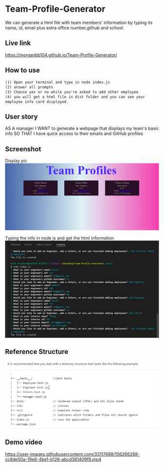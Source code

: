 # Team-Profile-Generator

We can generate a html file with team members' information by typing its name, id, email plus extra office number,github and school.

## Live link
https://morganbb104.github.io/Team-Profile-Generator/

## How to use
    (1) Open your terminal and type in node index.js 
    (2) answer all prompts
    (3) Choose yes or no while you're asked to add other employee
    (4) you will get a html file in dist folder and you can see your employee info card displayed.

## User story
AS A manager I WANT to generate a webpage that displays my team's basic info SO THAT I have quick access to their emails and GitHub profiles
## Screenshot

Display pic
![Screenshot](https://github.com/Morganbb104/Team-Profile-Generator/blob/main/rsc/images/screenshot.jpg)

Typing the info in node js and get the html information
![Terminal](https://github.com/Morganbb104/Team-Profile-Generator/blob/main/rsc/images/terminal.jpg)

## Reference Structure
![sctructure](https://github.com/Morganbb104/Team-Profile-Generator/blob/main/rsc/images/structure.jpg)

## Demo video
https://user-images.githubusercontent.com/33117688/156266268-cc8de50a-19e8-4be1-b126-abcd381409f9.mp4

